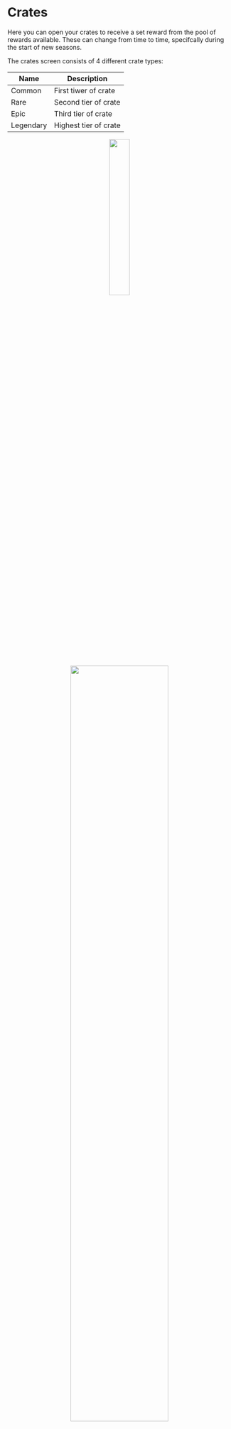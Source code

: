 # Crates

Here you can open your crates to receive a set reward from the pool of rewards available. These can change from time to time, specifcally during the start of new seasons.

The crates screen consists of 4 different crate types:

| Name | Description |
|---|---|
| Common | First tiwer of crate |
| Rare | Second tier of crate |
| Epic | Third tier of crate |
| Legendary | Highest tier of crate |
</div>

<p align="center" width="100%">
    <img width="30%" src="https://i.imgur.com/LBjMx43.png">
</p>

  <p align="center" width="100%">
    <img width="66%" src="https://i.imgur.com/CmUUKiU.png">
  </p>
  
## Crate Rewards

  <p align="center" width="100%">
    <img width="77%" src="https://i.imgur.com/3rmbnhY.png">
  </p>

  <p align="center" width="100%">
    <img width="77%" src="https://i.imgur.com/mpLmqJ3.png">
  </p>